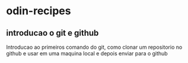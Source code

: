 # odin-recipes
## introducao o git e github
<p> Introducao ao primeiros comando do git, como clonar um repositorio no github e usar em uma maquina local e depois enviar para o github</p>